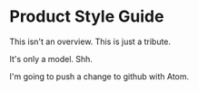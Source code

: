 # Product Style Guide #
This isn't an overview. This is just a tribute.

It's only a model. Shh.

I'm going to push a change to github with Atom.
